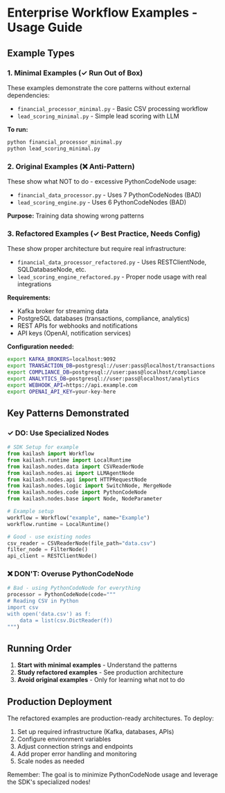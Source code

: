 # Enterprise Workflow Examples - Usage Guide

## Example Types

### 1. Minimal Examples (✓ Run Out of Box)
These examples demonstrate the core patterns without external dependencies:

- `financial_processor_minimal.py` - Basic CSV processing workflow
- `lead_scoring_minimal.py` - Simple lead scoring with LLM

**To run:**
```bash
python financial_processor_minimal.py
python lead_scoring_minimal.py
```

### 2. Original Examples (❌ Anti-Pattern)
These show what NOT to do - excessive PythonCodeNode usage:

- `financial_data_processor.py` - Uses 7 PythonCodeNodes (BAD)
- `lead_scoring_engine.py` - Uses 6 PythonCodeNodes (BAD)

**Purpose:** Training data showing wrong patterns

### 3. Refactored Examples (✓ Best Practice, Needs Config)
These show proper architecture but require real infrastructure:

- `financial_data_processor_refactored.py` - Uses RESTClientNode, SQLDatabaseNode, etc.
- `lead_scoring_engine_refactored.py` - Proper node usage with real integrations

**Requirements:**
- Kafka broker for streaming data
- PostgreSQL databases (transactions, compliance, analytics)
- REST APIs for webhooks and notifications
- API keys (OpenAI, notification services)

**Configuration needed:**
```bash
export KAFKA_BROKERS=localhost:9092
export TRANSACTION_DB=postgresql://user:pass@localhost/transactions
export COMPLIANCE_DB=postgresql://user:pass@localhost/compliance
export ANALYTICS_DB=postgresql://user:pass@localhost/analytics
export WEBHOOK_API=https://api.example.com
export OPENAI_API_KEY=your-key-here
```

## Key Patterns Demonstrated

### ✓ DO: Use Specialized Nodes
```python
# SDK Setup for example
from kailash import Workflow
from kailash.runtime import LocalRuntime
from kailash.nodes.data import CSVReaderNode
from kailash.nodes.ai import LLMAgentNode
from kailash.nodes.api import HTTPRequestNode
from kailash.nodes.logic import SwitchNode, MergeNode
from kailash.nodes.code import PythonCodeNode
from kailash.nodes.base import Node, NodeParameter

# Example setup
workflow = Workflow("example", name="Example")
workflow.runtime = LocalRuntime()

# Good - use existing nodes
csv_reader = CSVReaderNode(file_path="data.csv")
filter_node = FilterNode()
api_client = RESTClientNode()

```

### ❌ DON'T: Overuse PythonCodeNode
```python
# Bad - using PythonCodeNode for everything
processor = PythonCodeNode(code="""
# Reading CSV in Python
import csv
with open('data.csv') as f:
    data = list(csv.DictReader(f))
""")

```

## Running Order

1. **Start with minimal examples** - Understand the patterns
2. **Study refactored examples** - See production architecture
3. **Avoid original examples** - Only for learning what not to do

## Production Deployment

The refactored examples are production-ready architectures. To deploy:

1. Set up required infrastructure (Kafka, databases, APIs)
2. Configure environment variables
3. Adjust connection strings and endpoints
4. Add proper error handling and monitoring
5. Scale nodes as needed

Remember: The goal is to minimize PythonCodeNode usage and leverage the SDK's specialized nodes!
